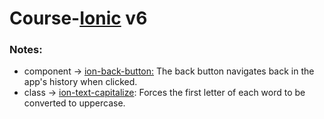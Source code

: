 # Course-[Ionic](https:ionicframework.com/docs) v6
### Notes:
- component -> [ion-back-button:](https:ionicframework.com/docs/api/back-button) The back button navigates back in the app's history when clicked.
- class -> [ion-text-capitalize](https://ionicframework.com/docs/layout/css-utilities): Forces the first letter of each word to be converted to uppercase.
